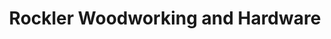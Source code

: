 ---
title: "Rockler Woodworking and Hardware"
url: /schaumburg/rockler-woodworking-and-hardware/
shop: hardware
---